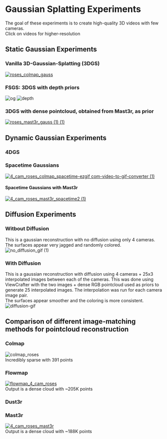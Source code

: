 # Gaussian Splatting Experiments
The goal of these experiments is to create high-quality 3D videos with few cameras.  
Click on videos for higher-resolution  
## Static Gaussian Experiments

### Vanilla 3D-Gaussian-Splatting (3DGS)
[![roses_colmap_gauss](https://github.com/user-attachments/assets/776cce9d-6d4a-4f86-a776-02d7a276797d)](https://youtu.be/O_t5jwG39uw)

### FSGS: 3DGS with depth priors
![og](https://github.com/user-attachments/assets/0ffbd0c3-dba5-4f21-8b2b-e38a9a347dec) ![depth](https://github.com/user-attachments/assets/f3932ff2-bb14-4687-b18f-340fecef90ab)


### 3DGS with dense pointcloud, obtained from Mast3r, as prior
[![roses_mast3r_gauss (1) (1)](https://github.com/user-attachments/assets/d47d3dc1-bd94-4a22-b09e-a064768d9752)](https://youtu.be/jNGTl8pLf7g)  

## Dynamic Gaussian Experiments

### 4DGS

### Spacetime Gaussians
[![4_cam_roses_colmap_spacetime-ezgif com-video-to-gif-converter (1)](https://github.com/user-attachments/assets/b95497dc-91ff-4451-9fa5-1ff3673aaf13)](https://youtu.be/eIgOtSkR4Ls)

#### Spacetime Gaussians with Mast3r
[![4_cam_roses_mast3r_spacetime2 (1)](https://github.com/user-attachments/assets/a00ab2bf-64c2-4068-8efe-4d963d5306d6)](https://youtu.be/JJ4vPwudxCc)




## Diffusion Experiments  
### Witbout Diffusion  
This is a gaussian reconstruction with no diffusion using only 4 cameras. The surfaces appear very jagged and randomly colored.  
![no_diffusion_gif (1)](https://github.com/user-attachments/assets/461a852d-36d9-49ef-a254-d658de78275d)
### With Diffusion
This is a gaussian reconstruction with diffusion using 4 cameras + 25x3 interpolated images between each of the cameras. This was done using ViewCrafter with the two images + dense RGB pointcloud used as priors to generate 25 interpolated images. The interpolation was run for each camera image pair.  
The surfaces appear smoother and the coloring is more consistent.  
![diffusion-gif](https://github.com/user-attachments/assets/c5512715-8811-45bd-a5da-5d064911057a)

## Comparison of different image-matching methods for pointcloud reconstruction
### Colmap
![colmap_roses](https://github.com/user-attachments/assets/df38e204-1e88-43e2-9deb-7c7e23ddfade)  
Incredibly sparse with 391 points

### Flowmap
[![flowmap_4_cam_roses](https://github.com/user-attachments/assets/26284a83-fd93-4de3-b924-1396e8c7847d)](https://youtu.be/9_5DGcGhbrA)  
Output is a dense cloud with ~205K points
### Dust3r
### Mast3r
[![4_cam_roses_mast3r](https://github.com/user-attachments/assets/08d840b5-696e-4b73-a9b7-cf7369d02fd8)](https://youtu.be/EXme5P8LEPc)  
Output is a dense cloud with ~188K points

